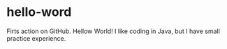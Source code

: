 # hello-word
Firts action on GitHub. Hellow World!
I like coding in Java, but I have small practice experience.

